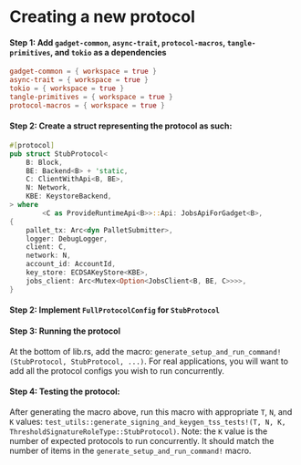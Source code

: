 # Creating a new protocol

#### Step 1: Add `gadget-common`, `async-trait`, `protocol-macros`, `tangle-primitives`, and `tokio` as a dependencies
```toml
gadget-common = { workspace = true }
async-trait = { workspace = true }
tokio = { workspace = true }
tangle-primitives = { workspace = true }
protocol-macros = { workspace = true }
```

#### Step 2: Create a struct representing the protocol as such:
```rust
#[protocol]
pub struct StubProtocol<
    B: Block,
    BE: Backend<B> + 'static,
    C: ClientWithApi<B, BE>,
    N: Network,
    KBE: KeystoreBackend,
> where
        <C as ProvideRuntimeApi<B>>::Api: JobsApiForGadget<B>,
{
    pallet_tx: Arc<dyn PalletSubmitter>,
    logger: DebugLogger,
    client: C,
    network: N,
    account_id: AccountId,
    key_store: ECDSAKeyStore<KBE>,
    jobs_client: Arc<Mutex<Option<JobsClient<B, BE, C>>>>,
}
```

#### Step 2: Implement `FullProtocolConfig` for `StubProtocol`

#### Step 3: Running the protocol
At the bottom of lib.rs, add the macro: `generate_setup_and_run_command!(StubProtocol, StubProtocol, ...)`. For real applications, you will want to add all the protocol configs you wish to run concurrently.

#### Step 4: Testing the protocol:
After generating the macro above, run this macro with appropriate `T`, `N`, and `K` values: `test_utils::generate_signing_and_keygen_tss_tests!(T, N, K, ThresholdSignatureRoleType::StubProtocol)`. Note: the `K` value is the number of expected protocols to run concurrently. It should match the number of items in the `generate_setup_and_run_command!` macro. 
